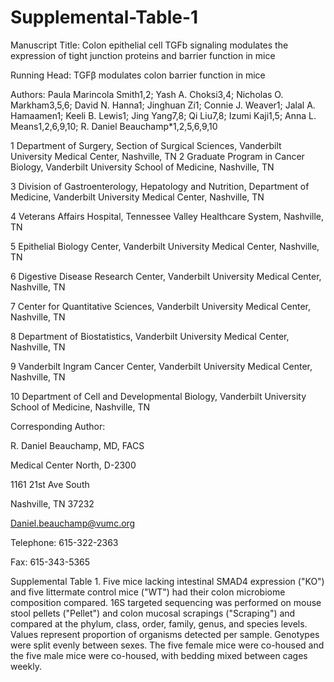 # Supplemental-Table-1

Manuscript Title: Colon epithelial cell TGFb signaling modulates the expression of tight junction proteins and barrier function in mice

Running Head: TGFβ modulates colon barrier function in mice

Authors: 
Paula Marincola Smith1,2; Yash A. Choksi3,4; Nicholas O. Markham3,5,6; David N. Hanna1; Jinghuan Zi1; Connie J. Weaver1; Jalal A. Hamaamen1; Keeli B. Lewis1; Jing Yang7,8; Qi Liu7,8; Izumi Kaji1,5; Anna L. Means1,2,6,9,10; R. Daniel Beauchamp*1,2,5,6,9,10

1 Department of Surgery, Section of Surgical Sciences, Vanderbilt University Medical Center, Nashville, TN
2 Graduate Program in Cancer Biology, Vanderbilt University School of Medicine, Nashville, TN

3 Division of Gastroenterology, Hepatology and Nutrition, Department of Medicine, Vanderbilt University Medical Center, Nashville, TN

4 Veterans Affairs Hospital, Tennessee Valley Healthcare System, Nashville, TN

5 Epithelial Biology Center, Vanderbilt University Medical Center, Nashville, TN

6 Digestive Disease Research Center, Vanderbilt University Medical Center, Nashville, TN

7 Center for Quantitative Sciences, Vanderbilt University Medical Center, Nashville, TN

8 Department of Biostatistics, Vanderbilt University Medical Center, Nashville, TN

9 Vanderbilt Ingram Cancer Center, Vanderbilt University Medical Center, Nashville, TN

10 Department of Cell and Developmental Biology, Vanderbilt University School of Medicine, Nashville, TN

Corresponding Author: 

R. Daniel Beauchamp, MD, FACS

Medical Center North, D-2300

1161 21st Ave South

Nashville, TN 37232

Daniel.beauchamp@vumc.org

Telephone: 615-322-2363

Fax: 615-343-5365


Supplemental Table 1. Five mice lacking intestinal SMAD4 expression ("KO") and five littermate control mice ("WT") had their colon microbiome composition compared. 16S targeted sequencing was performed on mouse stool pellets ("Pellet") and colon mucosal scrapings ("Scraping") and compared at the phylum, class, order, family, genus, and species levels. Values represent proportion of organisms detected per sample. Genotypes were split evenly between sexes. The five female mice were co-housed and the five male mice were co-housed, with bedding mixed between cages weekly.

